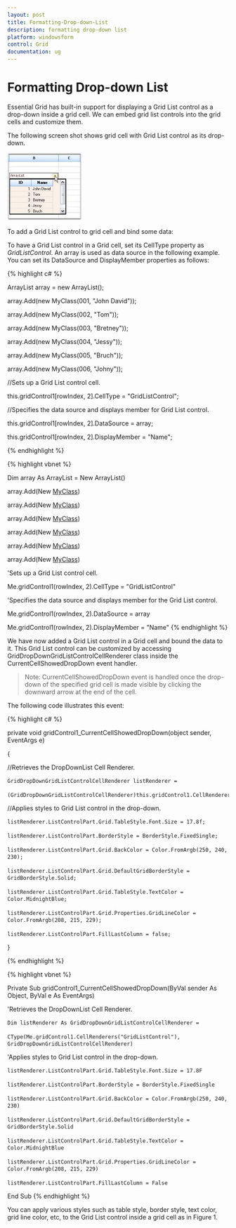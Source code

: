 ```yaml
---
layout: post
title: Formatting-Drop-down-List
description: formatting drop-down list
platform: windowsform
control: Grid
documentation: ug
---
```


# Formatting Drop-down List

Essential Grid has built-in support for displaying a Grid List control as a drop-down inside a grid cell. We can embed grid list controls into the grid cells and customize them.

The following screen shot shows grid cell with Grid List control as its drop-down.

  ![](Grid-Control_images/Grid-Control_img196.jpeg)





To add a Grid List control to grid cell and bind some data:

To have a Grid List control in a Grid cell, set its CellType property as _GridListControl_. An array is used as data source in the following example. You can set its DataSource and DisplayMember properties as follows:

{% highlight c# %}



ArrayList array = new ArrayList();

array.Add(new MyClass(001, "John David"));

array.Add(new MyClass(002, "Tom"));

array.Add(new MyClass(003, "Bretney"));

array.Add(new MyClass(004, "Jessy"));

array.Add(new MyClass(005, "Bruch"));

array.Add(new MyClass(006, "Johny"));



//Sets up a Grid List control cell.

this.gridControl1[rowIndex, 2].CellType = "GridListControl";



//Specifies the data source and displays member for Grid List control.

this.gridControl1[rowIndex, 2].DataSource = array;

this.gridControl1[rowIndex, 2].DisplayMember = "Name";

{% endhighlight %}

{% highlight vbnet %}



Dim array As ArrayList = New ArrayList()

array.Add(New [MyClass](1, "John David"))

array.Add(New [MyClass](2, "Tom"))

array.Add(New [MyClass](3, "Bretney"))

array.Add(New [MyClass](4, "Jessy"))

array.Add(New [MyClass](5, "Bruch"))

array.Add(New [MyClass](6, "Johny"))



'Sets up a Grid List control cell.

Me.gridControl1(rowIndex, 2).CellType = "GridListControl"



'Specifies the data source and displays member for the Grid List control.

Me.gridControl1(rowIndex, 2).DataSource = array

Me.gridControl1(rowIndex, 2).DisplayMember = "Name"
{% endhighlight %}

We have now added a Grid List control in a Grid cell and bound the data to it. This Grid List control can be customized by accessing GridDropDownGridListControlCellRenderer class inside the CurrentCellShowedDropDown event handler.


> Note: CurrentCellShowedDropDown event is handled once the drop-down of the specified grid cell is made visible by clicking the downward arrow at the end of the cell.

The following code illustrates this event:

{% highlight c# %}



private void gridControl1_CurrentCellShowedDropDown(object sender, EventArgs e)

{

//Retrieves the DropDownList Cell Renderer.

    GridDropDownGridListControlCellRenderer listRenderer =

    (GridDropDownGridListControlCellRenderer)this.gridControl1.CellRenderers["GridListControl"];



//Applies styles to Grid List control in the drop-down.

    listRenderer.ListControlPart.Grid.TableStyle.Font.Size = 17.8f;

    listRenderer.ListControlPart.BorderStyle = BorderStyle.FixedSingle;

    listRenderer.ListControlPart.Grid.BackColor = Color.FromArgb(250, 240, 230);

    listRenderer.ListControlPart.Grid.DefaultGridBorderStyle = GridBorderStyle.Solid;

    listRenderer.ListControlPart.Grid.TableStyle.TextColor = Color.MidnightBlue;

    listRenderer.ListControlPart.Grid.Properties.GridLineColor = Color.FromArgb(208, 215, 229);

    listRenderer.ListControlPart.FillLastColumn = false;

}

{% endhighlight %}

{% highlight vbnet %}



Private Sub gridControl1_CurrentCellShowedDropDown(ByVal sender As Object, ByVal e As EventArgs)



'Retrieves the DropDownList Cell Renderer.

    Dim listRenderer As GridDropDownGridListControlCellRenderer =

    CType(Me.gridControl1.CellRenderers("GridListControl"), GridDropDownGridListControlCellRenderer)



'Applies styles to Grid List control in the drop-down.

    listRenderer.ListControlPart.Grid.TableStyle.Font.Size = 17.8F

    listRenderer.ListControlPart.BorderStyle = BorderStyle.FixedSingle

    listRenderer.ListControlPart.Grid.BackColor = Color.FromArgb(250, 240, 230)

    listRenderer.ListControlPart.Grid.DefaultGridBorderStyle = GridBorderStyle.Solid

    listRenderer.ListControlPart.Grid.TableStyle.TextColor = Color.MidnightBlue

    listRenderer.ListControlPart.Grid.Properties.GridLineColor = Color.FromArgb(208, 215, 229)

    listRenderer.ListControlPart.FillLastColumn = False

End Sub
{% endhighlight %}

You can apply various styles such as table style, border style, text color, grid line color, etc, to the Grid List control inside a grid cell as in Figure 1.  

